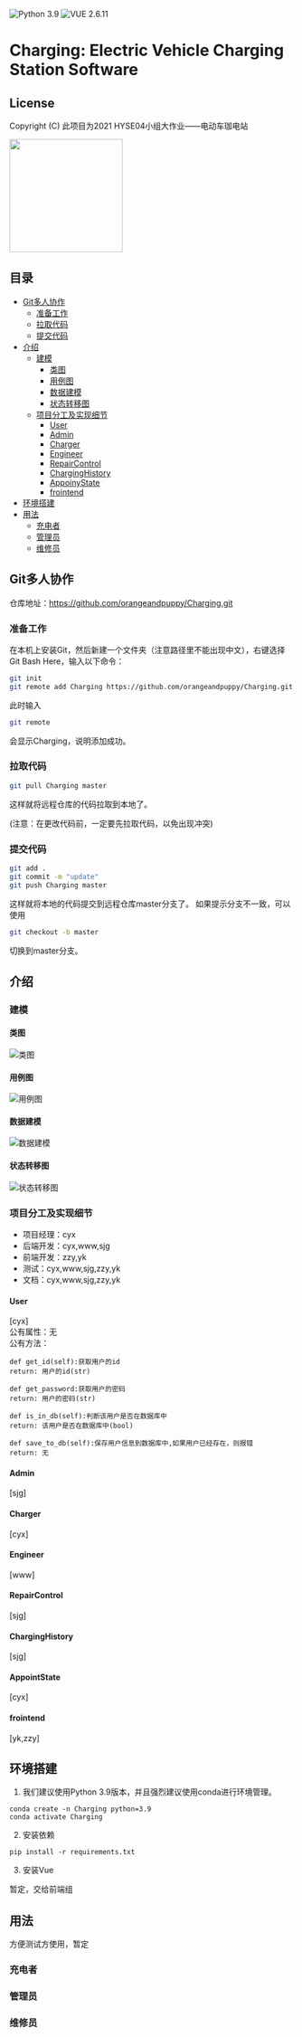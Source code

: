 ![Python 3.9](https://img.shields.io/badge/python-3.9-green.svg)
![VUE 2.6.11](https://img.shields.io/badge/vue-2.6.11-green.svg)
# Charging: Electric Vehicle Charging Station Software
## License
Copyright (C) 此项目为2021 HYSE04小组大作业——电动车珈电站

<img src="figures/logo.png" width="200" height="200">

## 目录

<!--ts-->
* [Git多人协作](#Git多人协作)
    * [准备工作](#准备工作)
    * [拉取代码](#拉取代码)
    * [提交代码](#提交代码)
* [介绍](#介绍)
    * [建模](#建模)
        * [类图](#类图)
        * [用例图](#用例图)
        * [数据建模](#数据建模)
        * [状态转移图](#状态转移图)
    * [项目分工及实现细节](#项目分工及实现细节)
        * [User](#User)
        * [Admin](#Admin)
        * [Charger](#Charger)
        * [Engineer](#Engineer)
        * [RepairControl](#RepairControl)
        * [ChargingHistory](#ChargingHistory)
        * [AppoinyState](#AppoinyState)
        * [frointend](#frointend)
* [环境搭建](#环境搭建)
* [用法](#用法)
    * [充电者](#充电者)
    * [管理员](#管理员)
    * [维修员](#维修员)
<!--te-->


## Git多人协作

仓库地址：https://github.com/orangeandpuppy/Charging.git

### 准备工作

在本机上安装Git，然后新建一个文件夹（注意路径里不能出现中文），右键选择Git Bash Here，输入以下命令：
```bash
git init
git remote add Charging https://github.com/orangeandpuppy/Charging.git
```
此时输入
```bash
git remote
```
会显示Charging，说明添加成功。

### 拉取代码

```bash
git pull Charging master
```
这样就将远程仓库的代码拉取到本地了。

(注意：在更改代码前，一定要先拉取代码，以免出现冲突)

### 提交代码

```bash
git add .
git commit -m "update"
git push Charging master
```
这样就将本地的代码提交到远程仓库master分支了。
如果提示分支不一致，可以使用
```bash
git checkout -b master
```
切换到master分支。


## 介绍

### 建模
#### 类图
![类图](figures/class_diagram.png)
#### 用例图
![用例图](figures/use_case.png)
#### 数据建模
![数据建模](figures/data_model.png)
#### 状态转移图
![状态转移图](figures/transitions.png)

### 项目分工及实现细节
- 项目经理：cyx
- 后端开发：cyx,www,sjg
- 前端开发：zzy,yk
- 测试：cyx,www,sjg,zzy,yk
- 文档：cyx,www,sjg,zzy,yk


#### User
[cyx]  
公有属性：无  
公有方法：  
```
def get_id(self):获取用户的id
return: 用户的id(str)
```

```
def get_password:获取用户的密码
return: 用户的密码(str)
```

```
def is_in_db(self):判断该用户是否在数据库中
return: 该用户是否在数据库中(bool)
```

```
def save_to_db(self):保存用户信息到数据库中,如果用户已经存在，则报错
return: 无
```

#### Admin
[sjg]


#### Charger
[cyx]


#### Engineer
[www]


#### RepairControl
[sjg]


#### ChargingHistory
[sjg]


#### AppointState
[cyx]


#### frointend
[yk,zzy]


## 环境搭建

1. 我们建议使用Python 3.9版本，并且强烈建议使用conda进行环境管理。
```
conda create -n Charging python=3.9
conda activate Charging
```
2. 安装依赖
```
pip install -r requirements.txt
```
3. 安装Vue

暂定，交给前端组


## 用法

方便测试方使用，暂定

### 充电者

### 管理员

### 维修员
